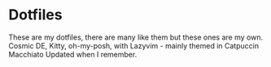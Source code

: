 # Dotfiles
These are my dotfiles, there are many like them but these ones are my own.
Cosmic DE, Kitty, oh-my-posh, with Lazyvim - mainly themed in Catpuccin Macchiato
Updated when I remember.
